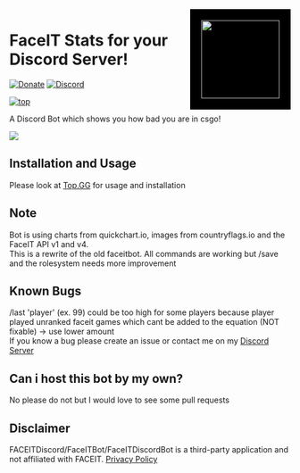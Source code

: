 <img src="https://cdn.discordapp.com/avatars/770312130037153813/704aab707701ace86dd8e737800b4521.png?size=512" height="140" align="right" style="background-color:black;padding:20px;"/>

# FaceIT Stats for your Discord Server!
[![Donate](https://img.shields.io/badge/Paypal-donate-blue.svg)](https://www.paypal.me/m4rk12) [![Discord](https://img.shields.io/discord/742408927022546975?label=Discord)](https://discord.gg/DUuCMgXDJC)  

[![top](https://img.shields.io/badge/TOP.GG-purple?logo=discord&style=for-the-badge)](https://top.gg/bot/770312130037153813)


A Discord Bot which shows you how bad you are in csgo!

<img src=https://us-east-1.tixte.net/uploads/phil-is.with-your.mom/DiscordCanary_dqcCoaJRL2.png>

## Installation and Usage  

Please look at [Top.GG](https://top.gg/bot/770312130037153813) for usage and installation

## Note
Bot is using charts from quickchart.io, images from countryflags.io and the FaceIT API v1 and v4.  
This is a rewrite of the old faceitbot. All commands are working but /save and the rolesystem needs more improvement  

## Known Bugs

/last 'player'  (ex. 99) could be too high for some players because player played unranked faceit games which cant be added to the equation (NOT fixable) -> use lower amount    
If you know a bug please create an issue or contact me on my [Discord Server](https://discord.gg/DUuCMgXDJC)

## Can i host this bot by my own?
No please do not but I would love to see some pull requests

## Disclaimer
FACEITDiscord/FaceITBot/FaceITDiscordBot is a third-party application and not affiliated with FACEIT. [Privacy Policy](https://github.com/pvhil/FaceItDiscord/blob/master/privacy.md)

 
